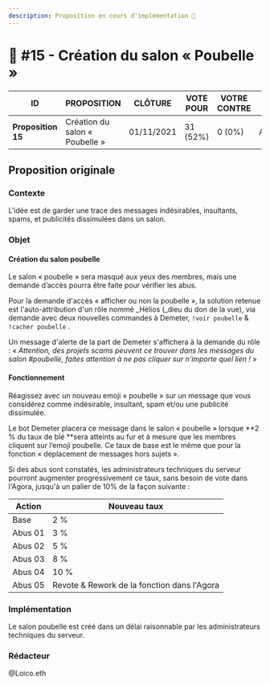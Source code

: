 ```yaml
---
description: Proposition en cours d'implémentation 🙌
---
```


# 📜 #15 - Création du salon « Poubelle »

| ID                 | PROPOSITION                    | CLÔTURE    | VOTE POUR | VOTRE CONTRE | STATUT   |
| ------------------ | ------------------------------ | ---------- | --------- | ------------ | -------- |
| **Proposition 15** | Création du salon « Poubelle » | 01/11/2021 | 31 (52%)  | 0 (0%)       | Acceptée |

## **Proposition originale**

### Contexte

L'idée est de garder une trace des messages indésirables, insultants, spams, et publicités dissimulées dans un salon.

### Objet

#### Création du salon poubelle

Le salon « poubelle » sera masqué aux yeux des membres, mais une demande d’accès pourra être faite pour vérifier les abus.

Pour la demande d'accès « afficher ou non la poubelle », la solution retenue est l'auto-attribution d'un rôle nommé _Hélios (_dieu du don de la vue), via demande avec deux nouvelles commandes à Demeter, `!voir poubelle` & `!cacher poubelle` .&#x20;

Un message d'alerte de la part de Demeter s'affichera à la demande du rôle : « _Attention, des projets scams peuvent ce trouver dans les messages du salon #poubelle, faites attention à ne pas cliquer sur n'importe quel lien !_ »

#### Fonctionnement

Réagissez avec un nouveau emoji « poubelle » sur un message que vous considérez comme indésirable, insultant, spam et/ou une publicité dissimulée.&#x20;

Le bot Demeter placera ce message dans le salon « poubelle » lorsque **2 % du taux de blé **sera atteints au fur et à mesure que les membres cliquent sur l’emoji poubelle. Ce taux de base est le même que pour la fonction « déplacement de messages hors sujets ».&#x20;

Si des abus sont constatés, les administrateurs techniques du serveur pourront augmenter progressivement ce taux, sans besoin de vote dans l'Agora, jusqu'à un palier de 10% de la façon suivante :

| Action   | Nouveau taux                                |
| -------- | ------------------------------------------- |
| Base     | 2 %                                         |
| Abus 01  | 3 %                                         |
| Abus 02  | 5 %                                         |
| Abus 03  | 8 %                                         |
| Abus 04  | 10 %                                        |
| Abus 05  | Revote & Rework de la fonction dans l'Agora |

### Implémentation

Le salon poubelle est créé dans un délai raisonnable par les administrateurs techniques du serveur.

### Rédacteur

@Loico.eth
